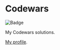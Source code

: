 # Codewars

![Badge](https://www.codewars.com/users/StepanKuzmin/badges/large)

My Codewars solutions.

[My profile](https://www.codewars.com/users/StepanKuzmin).
